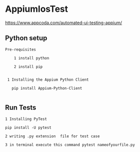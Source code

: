 # AppiumIosTest
https://www.appcoda.com/automated-ui-testing-appium/
  ## Python setup
  
  ```
  Pre-requisites
      
      1 install python 
        
      2 install pip 
  ```
    
   ``` https://stackoverflow.com/questions/62080750/install-pip-on-mac-failed
    
    1 Installing the Appium Python Client

      pip install Appium-Python-Client
      
   ```
    
  ## Run Tests
    1 Installing PyTest
    
    pip install -U pytest
    
    2 writing .py extension  file for test case
    
    3 in terminal execute this command pytest nameofyourfile.py
    


